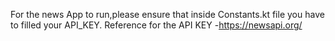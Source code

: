 For the news App to run,please ensure that inside Constants.kt file you have to filled your API_KEY.
Reference for the API KEY -https://newsapi.org/
